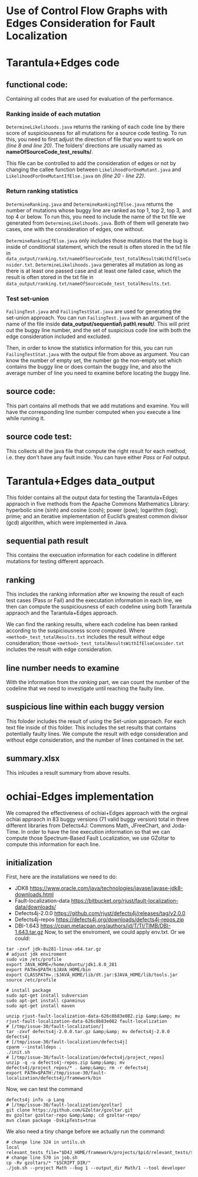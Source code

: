 # Use of Control Flow Graphs with Edges Consideration for Fault Localization

# Tarantula+Edges code
## functional code: 
Containing all codes that are used for evaluation of the performance.
### Ranking inside of each mutation
`DetermineLikelihoods.java` returns the ranking of each code line by there score of suspiciousness for all mutations for a source code testing. To run this, you need to first adjust the direction of file that you want to work on _(line 8 and line 20)_. The folders’ directions are usually named as **nameOfSourceCode_test_results/**. 

This file can be controlled to add the consideration of edges or not by changing the callee function between `LikelihoodForOneMutant.java` and `LikelihoodForOneMutantIfElse.java` on  _(line 20 - line 22)_.


### Return ranking statistics
`DetermineRanking.java` and `DetermineRankingIfElse.java` returns the number of mutations whose buggy line are ranked as top 1, top 2, top 3, and top 4 or below. To run this, you need to include the name of the txt file we generated from `DetermineLikelihoods.java`. Both of them will generate two cases, one with the consideration of edges, one without.

`DetermineRankingIfElse.java` only includes those mutations that the bug is inside of conditional statement, which the result is often stored in the txt file in `data_output/ranking.txt/nameOfSourceCode_test_totalResultsWithIfElseConsider.txt`. `DetermineLikelihoods.java` generates all mutation as long as there is at least one passed case and at least one failed case,  which the result is often stored in the txt file in `data_output/ranking.txt/nameOfSourceCode_test_totalResults.txt`.

### Test set-union
`FailingTest.java` and `FailingTestStat.java` are used for generating the set-union approach. You can run `FailingTest.java` with an argument of the name of the file inside **data_output/sequential\ path\ result/**. This will print out the buggy line number, and the set of suspicious code line with both the edge consideration included and excluded.

Then, in order to know the statistics information for this, you can run `FailingTestStat.java` with the output file from above as argument. You can know the number of empty set, the number go the non-empty set which contains the buggy line or does contain the buggy line, and also the average number of line you need to examine before locating the buggy line.

## source code:
This part contains all methods that we add mutations and examine. You will have the corresponding line number computed when you execute a line while running it.

## source code test:
This collects all the java file that compute the right result for each method, i.e. they don’t have any fault inside. You can have either _Pass_ or _Fail_ output.

# Tarantula+Edges data_output
This folder contains all the output data for testing the Tarantula+Edges appraoch in five methods from the Apache Commons Mathematics Library: hyperbolic sine (sinh) and cosine (cosh); power (pow); logarithm (log); prime; and an
iterative implementation of Euclid’s greatest common divisor (gcd) algorithm, which were implemented in Java. 

## sequential path result
This contains the execuation information for each codeline in different mutations for testing different approach.

## ranking
This includes the ranking information after we knowing the result of each test cases (Pass or Fail) and the executation information in each line, we then can compute the suspiciousness of each codeline using both Tarantula appraoch and the Tarantula+Edges approach. 

We can find the ranking results, where each codeline has been ranked according to the suspiciousness score computed. Where `<method>_test_totalResults.txt` includes the result without edge consideration; those `<method>_test_totalResultsWithIfElseConsider.txt` includes the result with edge consideration.

## line number needs to examine
With the information from the *ranking* part, we can count the number of the codeline that we need to investigate until reaching the faulty line.

## suspicious line within each buggy version
This foloder includes the result of using the Set-union approach. For each text file inside of this folder. This includes the set results that contains potentially faulty lines. We compute the result with edge consideration and without edge consideration, and the number of lines contained in the set.

## summary.xlsx
This inlcudes a result summary from above results.

# ochiai-Edges implementation
We comapred the effectiveness of ochiai+Edges approach with the orginal ochiai appraoch in 83 buggy versions (71 valid buggy version) total in three different
libraries from Defects4J: Commons Math, JFreeChart, and Joda-Time. In order to have the line execution information so that we can compute those Spectrum-Based Fault Localization, we use GZoltar to compute this information for each line. 

## initialization
First, here are the installations we need to do:
- JDK8 https://www.oracle.com/java/technologies/javase/javase-jdk8-downloads.html
- Fault-localization-data https://bitbucket.org/rjust/fault-localization-data/downloads/
- Defects4j-2.0.0 https://github.com/rjust/defects4j/releases/tag/v2.0.0
- Defects4j-repos https://defects4j.org/downloads/defects4j-repos.zip
- DBI-1.643 https://cpan.metacpan.org/authors/id/T/TI/TIMB/DBI-1.643.tar.gz
Now, to set the enviroment, we could apply env.txt. Or we could:
```
tar -zxvf jdk-8u281-linux-x64.tar.gz
# adjust jdk enviroment
sudo vim /etc/profile
export JAVA_HOME=/home/ubuntu/jdk1.8.0_281
export PATH=$PATH:$JAVA_HOME/bin
export CLASSPATH=.:$JAVA_HOME/lib/dt.jar:$JAVA_HOME/lib/tools.jar
source /etc/profile

# install package
sudo apt-get install subversion
sudo apt-get install cpanminus
sudo apt-get install maven
```

```
unzip rjust-fault-localization-data-626c8b83e082.zip &amp;&amp; mv rjust-fault-localization-data-626c8b83e082 fault-localization
# [/tmp/issue-30/fault-localization/]
tar -zxvf defects4j-2.0.0.tar.gz &amp;&amp; mv defects4j-2.0.0 defects4j
# [/tmp/issue-30/fault-localization/defects4j]
cpanm --installdeps .
./init.sh
# [/tmp/issue-30/fault-localization/defects4j/project_repos]
unzip -q -u defects4j-repos.zip &amp;&amp; mv defects4j/project_repos/* . &amp;&amp; rm -r defects4j
export PATH=$PATH:/tmp/issue-30/fault-localization/defects4j/framework/bin
```
Now, we can test the command
```
defects4j info -p Lang
# [/tmp/issue-30/fault-localization/gzoltar]
git clone https://github.com/GZoltar/gzoltar.git
mv gzoltar gzoltar-repo &amp;&amp; cd gzoltar-repo/
mvn clean package -DskipTests=true
```
We also need a tiny change before we actually run the command:
```
# change line 324 in untils.sh 
local relevant_tests_file="$D4J_HOME/framework/projects/$pid/relevant_tests/$bid"
# change line 570 in job.sh
cp -Rv gzoltars/* "$SCRIPT_DIR/"
./job.sh --project Math --bug 1 --output_dir Math/1 --tool developer
```